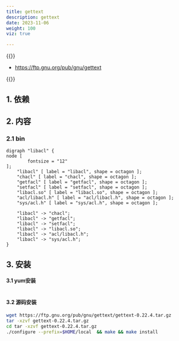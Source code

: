 ```yaml
---
title: gettext
description: gettext
date: 2023-11-06
weight: 100
viz: true

---
```

<style>
th, td {
  border: 1px solid rgb(190, 190, 190);
}
</style>





{{<note>}}
<!---->

- https://ftp.gnu.org/pub/gnu/gettext


{{</note>}}

## 1. 依赖



## 2. 内容


### 2.1 bin

```viz-dot
digraph "libacl" {
node [
        fontsize = "12"
];
    "libacl" [ label = "libacl", shape = octagon ];
    "chacl" [ label = "chacl", shape = octagon ];
    "getfacl" [ label = "getfacl", shape = octagon ];
    "setfacl" [ label = "setfacl", shape = octagon ];
    "libacl.so" [ label = "libacl.so", shape = octagon ];
    "acl/libacl.h" [ label = "acl/libacl.h", shape = octagon ];
    "sys/acl.h" [ label = "sys/acl.h", shape = octagon ];

    "libacl" -> "chacl";
    "libacl" -> "getfacl";
    "libacl" -> "setfacl";
    "libacl" -> "libacl.so";
    "libacl" -> "acl/libacl.h";
    "libacl" -> "sys/acl.h";
}
```


## 3. 安装


#### 3.1 yum安装
```bash


```




#### 3.2 源码安装


```bash
wget https://ftp.gnu.org/pub/gnu/gettext/gettext-0.22.4.tar.gz
tar -xzvf gettext-0.22.4.tar.gz
cd tar -xzvf gettext-0.22.4.tar.gz
./configure --prefix=$HOME/local  && make && make install

```












